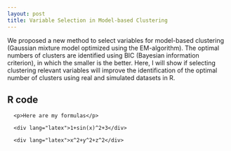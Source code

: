 ```yaml
---
layout: post
title: Variable Selection in Model-based Clustering
---
```


We proposed a new method to select variables for model-based clustering (Gaussian mixture model optimized using the EM-algorithm). The optimal numbers of clusters are identified using BIC (Bayesian information criterion), in which the smaller is the better. Here, I will show if selecting clustering relevant variables will improve the identification of the optimal number of clusters using real and simulated datasets in R.

## R code

<section>
<head>
 <script type="text/javascript" src="http://latex.codecogs.com/latexit.js"></script>
      </head>
     
      <p>Here are my formulas</p>
        
      <div lang="latex">1+sin(x)^2+3</div>

      <div lang="latex">x^2+y^2+z^2</div>
   
 </section>
 

